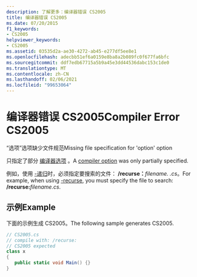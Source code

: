 ```yaml
---
description: 了解更多：编译器错误 CS2005
title: 编译器错误 CS2005
ms.date: 07/20/2015
f1_keywords:
- CS2005
helpviewer_keywords:
- CS2005
ms.assetid: 03535d2a-ae30-4272-ab45-e277df5ee8e1
ms.openlocfilehash: adecbb51ef6a0159e8ba8a2b089fc0f677fa6bfc
ms.sourcegitcommit: ddf7edb67715a5b9a45e3dd44536dabc153c1de0
ms.translationtype: MT
ms.contentlocale: zh-CN
ms.lasthandoff: 02/06/2021
ms.locfileid: "99653064"
---
```

# <a name="compiler-error-cs2005"></a><span data-ttu-id="6096b-103">编译器错误 CS2005</span><span class="sxs-lookup"><span data-stu-id="6096b-103">Compiler Error CS2005</span></span>

<span data-ttu-id="6096b-104">“选项”选项缺少文件规范</span><span class="sxs-lookup"><span data-stu-id="6096b-104">Missing file specification for 'option' option</span></span>  
  
 <span data-ttu-id="6096b-105">只指定了部分 [编译器选项](../language-reference/compiler-options/index.md) 。</span><span class="sxs-lookup"><span data-stu-id="6096b-105">A [compiler option](../language-reference/compiler-options/index.md) was only partially specified.</span></span>  
  
 <span data-ttu-id="6096b-106">例如，使用 [-递归](../language-reference/compiler-options/recurse-compiler-option.md)时，必须指定要搜索的文件： **/recurse：**_filename_*_. .cs_*。</span><span class="sxs-lookup"><span data-stu-id="6096b-106">For example, when using [-recurse](../language-reference/compiler-options/recurse-compiler-option.md), you must specify the file to search: **/recurse:**_filename_*_.cs_*.</span></span>  
  
## <a name="example"></a><span data-ttu-id="6096b-107">示例</span><span class="sxs-lookup"><span data-stu-id="6096b-107">Example</span></span>  

 <span data-ttu-id="6096b-108">下面的示例生成 CS2005。</span><span class="sxs-lookup"><span data-stu-id="6096b-108">The following sample generates CS2005.</span></span>  
  
```csharp  
// CS2005.cs  
// compile with: /recurse:  
// CS2005 expected  
class x  
{  
   public static void Main() {}  
}  
```
